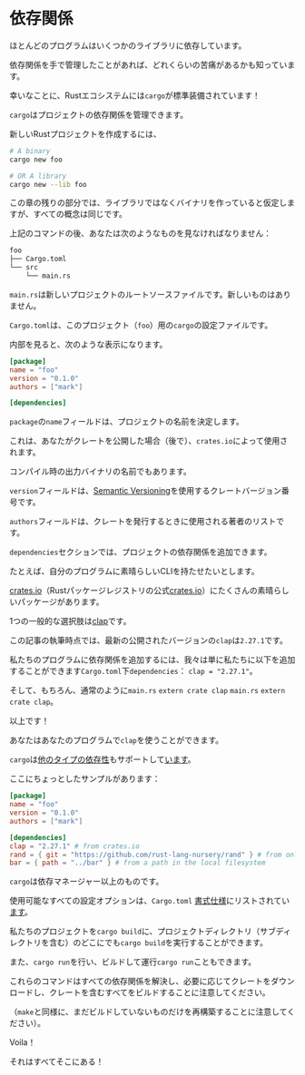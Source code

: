 # <!--Dependencies--> 依存関係

<!--Most programs have dependencies on some libraries.-->
ほとんどのプログラムはいくつかのライブラリに依存しています。
<!--If you have ever managed dependencies by hand, you know how much of a pain this can be.-->
依存関係を手で管理したことがあれば、どれくらいの苦痛があるかも知っています。
<!--Luckily, the Rust ecosystem comes standard with `cargo`!-->
幸いなことに、Rustエコシステムには`cargo`が標準装備されています！
<!--`cargo` can manage dependencies for a project.-->
`cargo`はプロジェクトの依存関係を管理できます。

<!--To create a new Rust project,-->
新しいRustプロジェクトを作成するには、

```sh
# A binary
cargo new foo

# OR A library
cargo new --lib foo
```

<!--For the rest of this chapter, I will assume we are making a binary, rather than a library, but all of the concepts are the same.-->
この章の残りの部分では、ライブラリではなくバイナリを作っていると仮定しますが、すべての概念は同じです。

<!--After the above commands, you should see something like this:-->
上記のコマンドの後、あなたは次のようなものを見なければなりません：

```txt
foo
├── Cargo.toml
└── src
    └── main.rs
```

<!--The `main.rs` is the root source file for your new project --nothing new there.-->
`main.rs`は新しいプロジェクトのルートソースファイルです。新しいものはありません。
<!--The `Cargo.toml` is the config file for `cargo` for this project (`foo`).-->
`Cargo.toml`は、このプロジェクト（`foo`）用の`cargo`の設定ファイルです。
<!--If you look inside it, you should see something like this:-->
内部を見ると、次のような表示になります。

```toml
[package]
name = "foo"
version = "0.1.0"
authors = ["mark"]

[dependencies]
```

<!--The `name` field under `package` determines the name of the project.-->
`package`の`name`フィールドは、プロジェクトの名前を決定します。
<!--This is used by `crates.io` if you publish the crate (more later).-->
これは、あなたがクレートを公開した場合（後で）、`crates.io`によって使用されます。
<!--It is also the name of the output binary when you compile.-->
コンパイル時の出力バイナリの名前でもあります。

<!--The `version` field is a crate version number using [Semantic Versioning](http://semver.org/).-->
`version`フィールドは、[Semantic Versioning](http://semver.org/)を使用するクレートバージョン番号です。

<!--The `authors` field is a list of authors used when publishing the crate.-->
`authors`フィールドは、クレートを発行するときに使用される著者のリストです。

<!--The `dependencies` section lets you add a dependency for your project.-->
`dependencies`セクションでは、プロジェクトの依存関係を追加できます。

<!--For example, suppose that I want my program to have a great CLI.-->
たとえば、自分のプログラムに素晴らしいCLIを持たせたいとします。
<!--You can find lots of great packages on [crates.io](https://crates.io) (the official Rust package registry).-->
[crates.io](https://crates.io)（Rustパッケージレジストリの公式[crates.io](https://crates.io)）にたくさんの素晴らしいパッケージがあります。
<!--One popular choice is [clap](https://crates.io/crates/clap).-->
1つの一般的な選択肢は[clap](https://crates.io/crates/clap)です。
<!--As of this writing, the most recent published version of `clap` is `2.27.1`.-->
この記事の執筆時点では、最新の公開されたバージョンの`clap`は`2.27.1`です。
<!--To add a dependency to our program, we can simply add the following to our `Cargo.toml` under `dependencies`: `clap = "2.27.1"`.-->
私たちのプログラムに依存関係を追加するには、我々は単に私たちに以下を追加することができます`Cargo.toml`下`dependencies`： `clap = "2.27.1"`。
<!--And of course, `extern crate clap` in `main.rs`, just like normal.-->
そして、もちろん、通常のように`main.rs` `extern crate clap` `main.rs` `extern crate clap`。
<!--And that's it!-->
以上です！
<!--You can start using `clap` in your program.-->
あなたはあなたのプログラムで`clap`を使うことができます。

<!--`cargo` also supports [other types of dependencies][dependencies].-->
`cargo`は[他のタイプの依存性][dependencies]もサポートして[います][dependencies]。
<!--Here is just a small sampling:-->
ここにちょっとしたサンプルがあります：

```toml
[package]
name = "foo"
version = "0.1.0"
authors = ["mark"]

[dependencies]
clap = "2.27.1" # from crates.io
rand = { git = "https://github.com/rust-lang-nursery/rand" } # from online repo
bar = { path = "../bar" } # from a path in the local filesystem
```

<!--`cargo` is more than a dependency manager.-->
`cargo`は依存マネージャー以上のものです。
<!--All of the available configuration options are listed in the [format specification][manifest] of `Cargo.toml`.-->
使用可能なすべての設定オプションは、`Cargo.toml` [書式仕様][manifest]にリストされてい[ます][manifest]。

<!--To build our project we can execute `cargo build` anywhere in the project directory (including subdirectories!).-->
私たちのプロジェクトを`cargo build`に、プロジェクトディレクトリ（サブディレクトリを含む）のどこにでも`cargo build`を実行することができます。
<!--We can also do `cargo run` to build and run.-->
また、`cargo run`を行い、ビルドして運行`cargo run`こともできます。
<!--Notice that these commands will resolve all dependencies, download crates if needed, and build everything, including your crate.-->
これらのコマンドはすべての依存関係を解決し、必要に応じてクレートをダウンロードし、クレートを含むすべてをビルドすることに注意してください。
<!--(Note that it only rebuilds what it has not already built, similar to `make`).-->
（`make`と同様に、まだビルドしていないものだけを再構築することに注意してください）。

<!--Voila!-->
Voila！
<!--That's all there is to it!-->
それはすべてそこにある！


<!--[manifest]: https://doc.rust-lang.org/cargo/reference/manifest.html
 [dependencies]: https://doc.rust-lang.org/cargo/reference/specifying-dependencies.html
-->
[dependencies]: https://doc.rust-lang.org/cargo/reference/specifying-dependencies.html
 [manifest]: https://doc.rust-lang.org/cargo/reference/manifest.html

